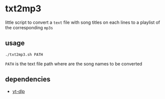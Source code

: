 # txt2mp3

little script to convert a `text` file with song titles on each lines to a playlist of the corresponding `mp3s`

## usage

`./txt2mp3.sh PATH`

`PATH` is the text file path where are the song names to be converted

## dependencies

- [yt-dlp](https://github.com/yt-dlp/yt-dlp)

